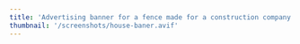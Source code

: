 ```yaml
---
title: 'Advertising banner for a fence made for a construction company.'
thumbnail: '/screenshots/house-baner.avif'
---
```

